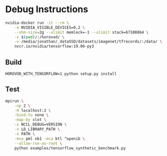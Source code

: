 # Debug Instructions

```bash
nvidia-docker run -it --rm \
    -e NVIDIA_VISIBLE_DEVICES=0,2 \
    --shm-size=2g --ulimit memlock=-1 --ulimit stack=67108864 \
    -v $(pwd)/:/horovod/ \
    -v /media/jonathan/_dataSSD/datasets/imagenet/tfrecords/:/data/ \
    nvcr.io/nvidia/tensorflow:19.06-py3
```

## Build

`HOROVOD_WITH_TENSORFLOW=1 python setup.py install`

## Test
```bash
mpirun \
    -np 2 \
    -H localhost:2 \
    -bind-to none \
    -map-by slot \
    -x NCCL_DEBUG=VERSION \
    -x LD_LIBRARY_PATH \
    -x PATH \
    -mca pml ob1 -mca btl ^openib \
    --allow-run-as-root \
    python examples/tensorflow_synthetic_benchmark.py
```